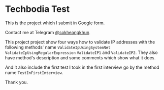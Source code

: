 # Techbodia Test
This is the project which I submit in Google form.

Contact me at Telegram [@sokheangkhun](https://t.me/sokheangkhun).

This project project show four ways how to validate IP addresses with the following methods' name `ValidateIpUsingSystemNet` `ValidateIpUsingRegularExpression` `ValidateIP1` and `ValidateIP2`.
They also have method's description and some comments which show what it does.

And it also include the first test I took in the first interview go by the method name `TestInFirstInterview`.

Thank you.
